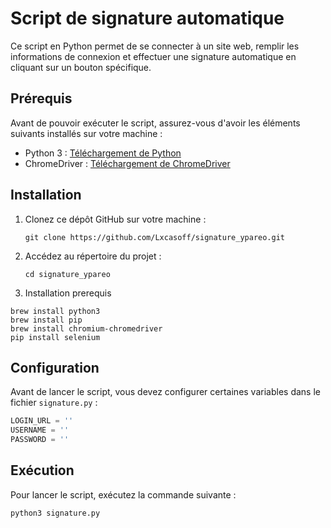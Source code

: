 
# Script de signature automatique

Ce script en Python permet de se connecter à un site web, remplir les informations de connexion et effectuer une signature automatique en cliquant sur un bouton spécifique.

## Prérequis

Avant de pouvoir exécuter le script, assurez-vous d'avoir les éléments suivants installés sur votre machine :

- Python 3 : [Téléchargement de Python](https://www.python.org/downloads/)
- ChromeDriver : [Téléchargement de ChromeDriver](https://sites.google.com/a/chromium.org/chromedriver/)

## Installation

1. Clonez ce dépôt GitHub sur votre machine :

   ```
   git clone https://github.com/Lxcasoff/signature_ypareo.git
   ```

2. Accédez au répertoire du projet :

   ```
   cd signature_ypareo
   ```

   
3. Installation prerequis
```
brew install python3
brew install pip 
brew install chromium-chromedriver
pip install selenium
```

## Configuration

Avant de lancer le script, vous devez configurer certaines variables dans le fichier `signature.py` :

```python
LOGIN_URL = ''
USERNAME = ''
PASSWORD = ''
```

## Exécution

Pour lancer le script, exécutez la commande suivante :

```
python3 signature.py
```





